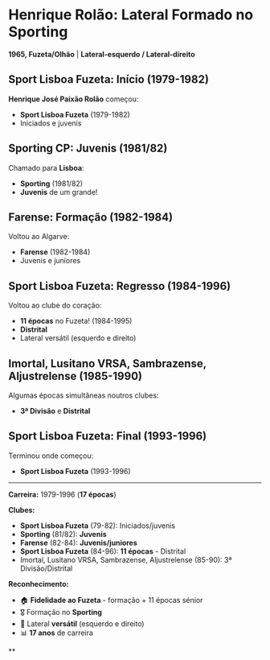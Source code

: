 # Henrique Rolão: Lateral Formado no Sporting

**1965, Fuzeta/Olhão** | **Lateral-esquerdo / Lateral-direito**

## Sport Lisboa Fuzeta: Início (1979-1982)

**Henrique José Paixão Rolão** começou:
- **Sport Lisboa Fuzeta** (1979-1982)
- Iniciados e juvenis

## Sporting CP: Juvenis (1981/82)

Chamado para **Lisboa**:
- **Sporting** (1981/82)
- **Juvenis** de um grande!

## Farense: Formação (1982-1984)

Voltou ao Algarve:
- **Farense** (1982-1984)
- Juvenis e juniores

## Sport Lisboa Fuzeta: Regresso (1984-1996)

Voltou ao clube do coração:
- **11 épocas** no Fuzeta! (1984-1995)
- **Distrital**
- Lateral versátil (esquerdo e direito)

## Imortal, Lusitano VRSA, Sambrazense, Aljustrelense (1985-1990)

Algumas épocas simultâneas noutros clubes:
- **3ª Divisão** e **Distrital**

## Sport Lisboa Fuzeta: Final (1993-1996)

Terminou onde começou:
- **Sport Lisboa Fuzeta** (1993-1996)

---

**Carreira:** 1979-1996 (**17 épocas**)

**Clubes:**
- **Sport Lisboa Fuzeta** (79-82): Iniciados/juvenis
- **Sporting** (81/82): **Juvenis**
- **Farense** (82-84): **Juvenis/juniores**
- **Sport Lisboa Fuzeta** (84-96): **11 épocas** - Distrital
- Imortal, Lusitano VRSA, Sambrazense, Aljustrelense (85-90): 3ª Divisão/Distrital

**Reconhecimento:**
- 🏠 **Fidelidade ao Fuzeta** - formação + 11 épocas sénior
- 🎖️ Formação no **Sporting**
- 💪 Lateral **versátil** (esquerdo e direito)
- 📊 **17 anos** de carreira

**